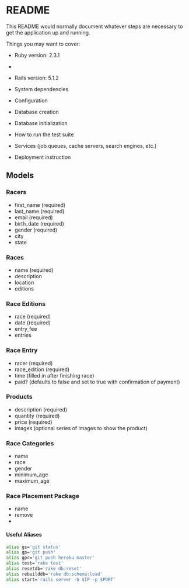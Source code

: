 # README

This README would normally document whatever steps are necessary to get the
application up and running.

Things you may want to cover:

* Ruby version: 2.3.1
* 
* Rails version: 5.1.2

* System dependencies

* Configuration

* Database creation

* Database initialization

* How to run the test suite

* Services (job queues, cache servers, search engines, etc.)

* Deployment instruction
 
## Models

### Racers

* first_name (required)
* last_name (required)
* email (required)
* birth_date (required)
* gender (required)
* city
* state
 
### Races

* name (required)
* description
* location
* editions

### Race Editions

* race (required)
* date (required)
* entry_fee
* entries

### Race Entry

* racer (required)
* race_edition (required)
* time (filled in after finishing race)
* paid? (defaults to false and set to true with confirmation of payment)

### Products

* description (required)
* quantity (required)
* price (required)
* images (optional series of images to show the product)

### Race Categories

* name
* race
* gender
* minimum_age
* maximum_age

### Race Placement Package

* name
* remove
* 

#### Useful Aliases
```bash
alias gs='git status'
alias gp='git push'
alias gpr='git push heroku master'
alias test='rake test'
alias resetdb='rake db:reset'
alias rebuilddb='rake db:schema:load'
alias start='rails server -b $IP -p $PORT'
```


